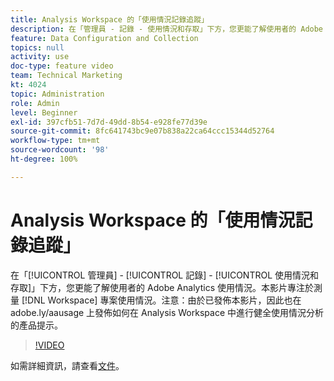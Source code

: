 ```yaml
---
title: Analysis Workspace 的「使用情況記錄追蹤」
description: 在「管理員 - 記錄 - 使用情況和存取」下方，您更能了解使用者的 Adobe Analytics 使用情況。本影片專注於測量 Workspace 專案使用情況。
feature: Data Configuration and Collection
topics: null
activity: use
doc-type: feature video
team: Technical Marketing
kt: 4024
topic: Administration
role: Admin
level: Beginner
exl-id: 397cfb51-7d7d-49dd-8b54-e928fe77d39e
source-git-commit: 8fc641743bc9e07b838a22ca64ccc15344d52764
workflow-type: tm+mt
source-wordcount: '98'
ht-degree: 100%

---
```


# Analysis Workspace 的「使用情況記錄追蹤」

在「[!UICONTROL 管理員] - [!UICONTROL 記錄] - [!UICONTROL 使用情況和存取]」下方，您更能了解使用者的 Adobe Analytics 使用情況。本影片專注於測量 [!DNL Workspace] 專案使用情況。注意：由於已發佈本影片，因此也在 adobe.ly/aausage 上發佈如何在 Analysis Workspace 中進行健全使用情況分析的產品提示。

>[!VIDEO](https://video.tv.adobe.com/v/29768/?quality=12&learn=on)

如需詳細資訊，請查看[文件](https://experienceleague.adobe.com/docs/analytics/admin/admin-tools/logs.html?lang=zh-Hant)。
